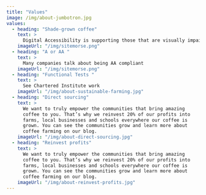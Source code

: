```yaml
---
title: "Values"
image: /img/about-jumbotron.jpg
values:
  - heading: "Shade-grown coffee"
    text: >
      Digital Accessibility is supporting those that are visually impaired 
    imageUrl: "/img/sitemorse.png"
  - heading: "A or AA "
    text: >
      Many companies talk about being AA compliant
    imageUrl: "/img/sitemorse.png"
  - heading: "Functional Tests "
    text: >
      See Chartered Institute work
    imageUrl: "/img/about-sustainable-farming.jpg"
  - heading: "Direct sourcing"
    text: >
      We want to truly empower the communities that bring amazing
      coffee to you. That’s why we reinvest 20% of our profits into
      farms, local businesses and schools everywhere our coffee is
      grown. You can see the communities grow and learn more about
      coffee farming on our blog.
    imageUrl: "/img/about-direct-sourcing.jpg"
  - heading: "Reinvest profits"
    text: >
      We want to truly empower the communities that bring amazing
      coffee to you. That’s why we reinvest 20% of our profits into
      farms, local businesses and schools everywhere our coffee is
      grown. You can see the communities grow and learn more about
      coffee farming on our blog.
    imageUrl: "/img/about-reinvest-profits.jpg"
---
```


